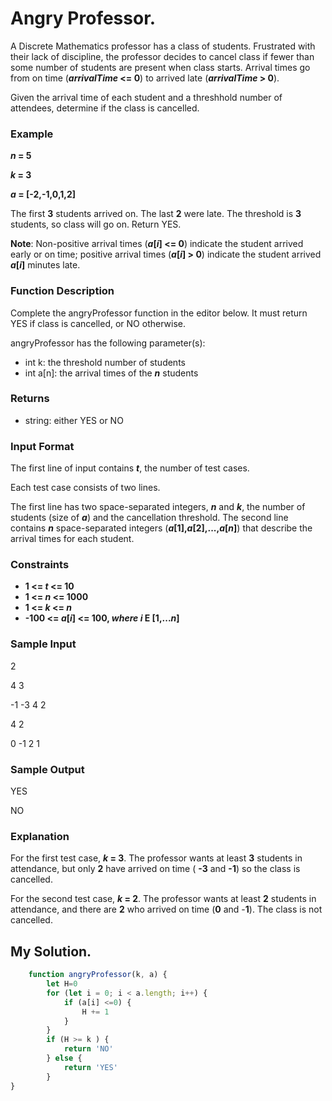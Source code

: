 # Angry Professor.

A Discrete Mathematics professor has a class of students. Frustrated with their lack of discipline, the professor decides to cancel class if fewer than some number of students are present when class starts. Arrival times go from on time (**_arrivalTime_ <= 0**) to arrived late (**_arrivalTime_ > 0**).

Given the arrival time of each student and a threshhold number of attendees, determine if the class is cancelled.

### Example

**_n_ = 5**

**_k_ = 3**

**_a_ = [-2,-1,0,1,2]**

The first **3** students arrived on. The last **2** were late. The threshold is **3** students, so class will go on. Return YES.

**Note**: Non-positive arrival times (**_a_[_i_] <= 0**) indicate the student arrived early or on time; positive arrival times (**_a_[_i_] > 0**) indicate the student arrived **_a_[_i_]** minutes late.

### Function Description

Complete the angryProfessor function in the editor below. It must return YES if class is cancelled, or NO otherwise.

angryProfessor has the following parameter(s):

* int k: the threshold number of students
* int a[n]: the arrival times of the **_n_** students

### Returns

* string: either YES or NO

### Input Format

The first line of input contains _**t**_, the number of test cases.

Each test case consists of two lines.

The first line has two space-separated integers, _**n**_ and _**k**_, the number of students (size of _**a**_) and the cancellation threshold.
The second line contains _**n**_ space-separated integers (**_a_[1],_a_[2],...,_a_[_n_]**) that describe the arrival times for each student.

### Constraints

* **1 <= _t_ <= 10**
* **1 <= _n_ <= 1000**
* **1 <= _k_ <= _n_**
* **-100 <= _a_[_i_] <= 100, _where i_ E [1,..._n_]**

### Sample Input

2

4 3

-1 -3 4 2

4 2

0 -1 2 1

### Sample Output

YES

NO

### Explanation

For the first test case, **_k_ = 3**. The professor wants at least **3** students in attendance, but only **2** have arrived on time ( **-3** and **-1**) so the class is cancelled.

For the second test case, **_k_ = 2**. The professor wants at least **2** students in attendance, and there are **2** who arrived on time (**0** and -**1**). The class is not cancelled.

## My Solution.

```javascript
    function angryProfessor(k, a) {
        let H=0
        for (let i = 0; i < a.length; i++) {
            if (a[i] <=0) {
                H += 1 
            }
        }     
        if (H >= k ) {
            return 'NO'
        } else {
            return 'YES'
        }
}
```